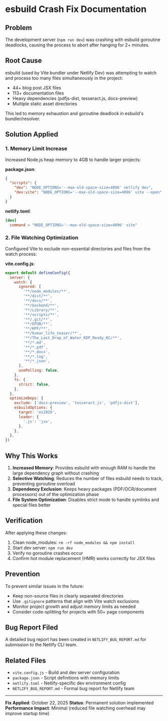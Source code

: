 # esbuild Crash Fix Documentation

## Problem
The development server (`npm run dev`) was crashing with esbuild goroutine deadlocks, causing the process to abort after hanging for 2+ minutes.

## Root Cause
esbuild (used by Vite bundler under Netlify Dev) was attempting to watch and process too many files simultaneously in the project:
- 44+ blog post JSX files
- 113+ documentation files
- Heavy dependencies (pdfjs-dist, tesseract.js, docx-preview)
- Multiple static asset directories

This led to memory exhaustion and goroutine deadlock in esbuild's bundler/resolver.

## Solution Applied

### 1. Memory Limit Increase
Increased Node.js heap memory to 4GB to handle larger projects:

**package.json**:
```json
{
  "scripts": {
    "dev": "NODE_OPTIONS='--max-old-space-size=4096' netlify dev",
    "dev:vite": "NODE_OPTIONS='--max-old-space-size=4096' vite --open"
  }
}
```

**netlify.toml**:
```toml
[dev]
  command = "NODE_OPTIONS='--max-old-space-size=4096' vite"
```

### 2. File Watching Optimization
Configured Vite to exclude non-essential directories and files from the watch process:

**vite.config.js**:
```javascript
export default defineConfig({
  server: {
    watch: {
      ignored: [
        '**/node_modules/**',
        '**/dist/**',
        '**/docs/**',
        '**/backend/**',
        '**/Library/**',
        '**/scripts/**',
        '**/.git/**',
        '**/EPUB/**',
        '**/KPF/**',
        '**/kumar_life_teaser/**',
        '**/The_Last_Drop_of_Water_KDP_Ready_KC/**',
        '**/*.md',
        '**/*.pdf',
        '**/*.docx',
        '**/*.log',
        '**/*.json',
      ],
      usePolling: false,
    },
    fs: {
      strict: false,
    },
  },
  optimizeDeps: {
    exclude: ['docx-preview', 'tesseract.js', 'pdfjs-dist'],
    esbuildOptions: {
      target: 'es2020',
      loader: {
        '.js': 'jsx',
      },
    },
  },
})
```

## Why This Works

1. **Increased Memory**: Provides esbuild with enough RAM to handle the large dependency graph without crashing
2. **Selective Watching**: Reduces the number of files esbuild needs to track, preventing goroutine overload
3. **Dependency Exclusion**: Keeps heavy packages (PDF/OCR/document processors) out of the optimization phase
4. **File System Optimization**: Disables strict mode to handle symlinks and special files better

## Verification
After applying these changes:
1. Clean node_modules: `rm -rf node_modules && npm install`
2. Start dev server: `npm run dev`
3. Verify no goroutine crashes occur
4. Confirm hot module replacement (HMR) works correctly for JSX files

## Prevention
To prevent similar issues in the future:
- Keep non-source files in clearly separated directories
- Use `.gitignore` patterns that align with Vite watch exclusions
- Monitor project growth and adjust memory limits as needed
- Consider code-splitting for projects with 50+ page components

## Bug Report Filed
A detailed bug report has been created in `NETLIFY_BUG_REPORT.md` for submission to the Netlify CLI team.

## Related Files
- `vite.config.js` - Build and dev server configuration
- `package.json` - Script definitions with memory limits
- `netlify.toml` - Netlify-specific dev environment config
- `NETLIFY_BUG_REPORT.md` - Formal bug report for Netlify team

---

**Fix Applied**: October 22, 2025
**Status**: Permanent solution implemented
**Performance Impact**: Minimal (reduced file watching overhead may improve startup time)

